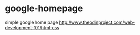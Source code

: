 # google-homepage
simple google home page
http://www.theodinproject.com/web-development-101/html-css
